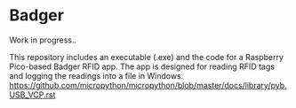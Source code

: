 # Badger
Work in progress..

This repository includes an executable (.exe) and the code for a Raspberry Pico-based Badger RFID app. The app is designed for reading RFID tags and logging the readings into a file in Windows.
https://github.com/micropython/micropython/blob/master/docs/library/pyb.USB_VCP.rst
